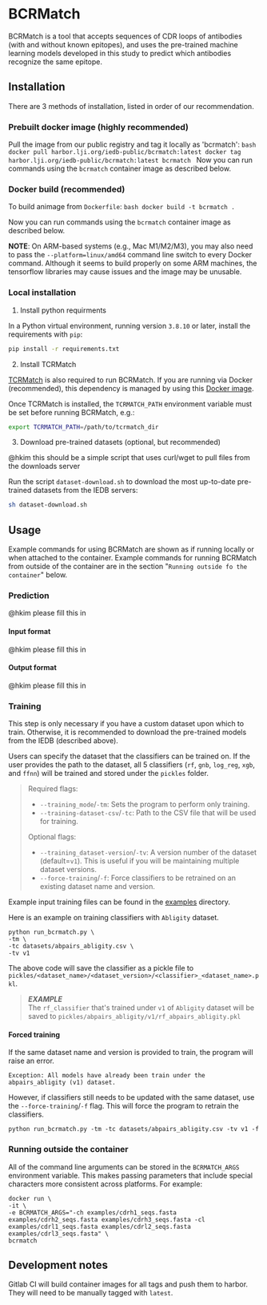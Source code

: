 # BCRMatch

BCRMatch is a tool that accepts sequences of CDR loops of antibodies (with and without known epitopes), and uses the pre-trained machine learning models developed in this study to predict which antibodies recognize the same epitope.

## Installation

There are 3 methods of installation, listed in order of our recommendation.

### Prebuilt docker image (highly recommended)

Pull the image from our public registry and tag it locally as 'bcrmatch':
    ```bash
    docker pull harbor.lji.org/iedb-public/bcrmatch:latest
    docker tag harbor.lji.org/iedb-public/bcrmatch:latest bcrmatch
    ```
Now you can run commands using the ```bcrmatch``` container image as described below.

### Docker build (recommended)

To build animage from `Dockerfile`:
    ```bash
    docker build -t bcrmatch .
    ```

Now you can run commands using the ```bcrmatch``` container image as described below.

**NOTE**: On ARM-based systems (e.g., Mac M1/M2/M3), you may also need to pass the ```--platform=linux/amd64``` command line
switch to every Docker command.  Although it seems to build properly on some ARM machines, the tensorflow libraries may
cause issues and the image may be unusable.

### Local installation

1. Install python requirments

In a Python virtual environment, running version ```3.8.10``` or later, install the requirements with ```pip```:

```bash
pip install -r requirements.txt
```

2. Install TCRMatch

[TCRMatch](https://github.com/IEDB/TCRMatch) is also required to run BCRMatch.  If you are running via Docker (recommended), this dependency is managed by using this [Docker image](https://harbor.lji.org/harbor/projects/5/repositories/iedb-public%2Ftcrmatch/tags/0.1.1).

Once TCRMatch is installed, the ```TCRMATCH_PATH``` environment variable must be set before running BCRMatch, e.g.:

```bash
export TCRMATCH_PATH=/path/to/tcrmatch_dir
```

3. Download pre-trained datasets (optional, but recommended)

@hkim this should be a simple script that uses curl/wget to pull files from the downloads server

Run the script ```dataset-download.sh``` to download the most up-to-date pre-trained datasets from the IEDB servers:

```bash
sh dataset-download.sh
```

## Usage

Example commands for using BCRMatch are shown as if running locally or when attached to the container.  Example commands for running BCRMatch
from outside of the container are in the section "`Running outside fo the container`" below.


### Prediction

@hkim please fill this in

#### Input format

@hkim please fill this in

#### Output format

@hkim please fill this in

### Training

This step is only necessary if you have a custom dataset upon which to train.  Otherwise, it is recommended to download the pre-trained
models from the IEDB (described above).

Users can specify the dataset that the classifiers can be trained on. If the user provides the path to the dataset, all 5 classifiers (`rf`, `gnb`, `log_reg`, `xgb`, and `ffnn`) will be trained and stored under the `pickles` folder.

> Required flags:
> * `--training_mode`/`-tm`: Sets the program to perform only training.
> * `--training-dataset-csv`/`-tc`: Path to the CSV file that will be used for training.
>
> Optional flags:
> * `--training_dataset-version`/`-tv`:  A version number of the dataset (default=`v1`).  This is useful if you will be maintaining multiple dataset versions.
> * `--force-training`/`-f`: Force classifiers to be retrained on an existing dataset name and version.

Example input training files can be found in the [examples](examples) directory.

Here is an example on training classifiers with `Abligity` dataset.
```
python run_bcrmatch.py \
-tm \
-tc datasets/abpairs_abligity.csv \
-tv v1
```

The above code will save the classifier as a pickle file to `pickles/<dataset_name>/<dataset_version>/<classifier>_<dataset_name>.pkl`.
> **_EXAMPLE_**<br>
> The `rf_classifier` that's trained under `v1` of `Abligity` dataset will be saved to `pickles/abpairs_abligity/v1/rf_abpairs_abligity.pkl`

#### Forced training
If the same dataset name and version is provided to train, the program will raise an error.
```
Exception: All models have already been train under the abpairs_abligity (v1) dataset.
```

However, if classifiers still needs to be updated with the same dataset, use the `--force-training`/`-f` flag.
This will force the program to retrain the classifiers.
```
python run_bcrmatch.py -tm -tc datasets/abpairs_abligity.csv -tv v1 -f
```

### Running outside the container

All of the command line arguments can be stored in the ```BCRMATCH_ARGS``` environment variable.
This makes passing parameters that include special characters more consistent across platforms. For
example:

```
docker run \
-it \
-e BCRMATCH_ARGS="-ch examples/cdrh1_seqs.fasta examples/cdrh2_seqs.fasta examples/cdrh3_seqs.fasta -cl examples/cdrl1_seqs.fasta examples/cdrl2_seqs.fasta examples/cdrl3_seqs.fasta" \
bcrmatch
```

## Development notes

Gitlab CI will build container images for all tags and push them to harbor.  They will need to be manually tagged with
```latest```.